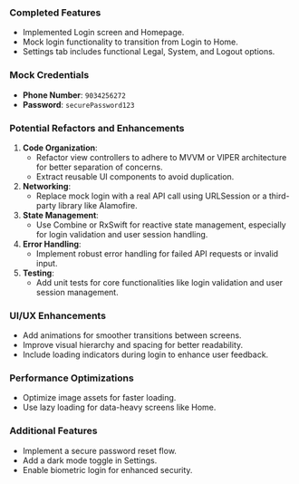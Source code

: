 ### Completed Features
- Implemented Login screen and Homepage.
- Mock login functionality to transition from Login to Home.
- Settings tab includes functional Legal, System, and Logout options.

### Mock Credentials
- **Phone Number**: `9034256272`
- **Password**: `securePassword123`

### Potential Refactors and Enhancements
1. **Code Organization**:
   - Refactor view controllers to adhere to MVVM or VIPER architecture for better separation of concerns.
   - Extract reusable UI components to avoid duplication.
2. **Networking**:
   - Replace mock login with a real API call using URLSession or a third-party library like Alamofire.
3. **State Management**:
   - Use Combine or RxSwift for reactive state management, especially for login validation and user session handling.
4. **Error Handling**:
   - Implement robust error handling for failed API requests or invalid input.
5. **Testing**:
   - Add unit tests for core functionalities like login validation and user session management.

### UI/UX Enhancements
- Add animations for smoother transitions between screens.
- Improve visual hierarchy and spacing for better readability.
- Include loading indicators during login to enhance user feedback.

### Performance Optimizations
- Optimize image assets for faster loading.
- Use lazy loading for data-heavy screens like Home.

### Additional Features
- Implement a secure password reset flow.
- Add a dark mode toggle in Settings.
- Enable biometric login for enhanced security.
